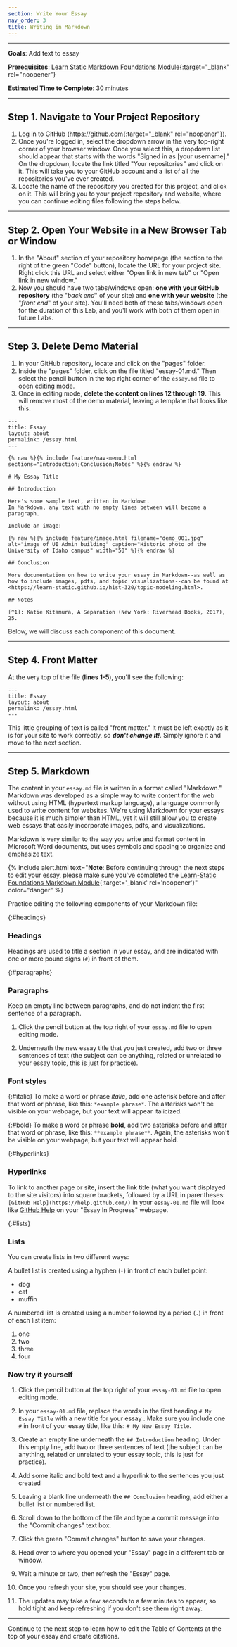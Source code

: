 ```yaml
---
section: Write Your Essay
nav_order: 3
title: Writing in Markdown
---
```


---

**Goals**: Add text to essay

**Prerequisites**: [Learn Static Markdown Foundations Module](https://github.com/learn-static/foundations-2-markdown/blob/main/intro-markdown.md){:target="_blank" rel="noopener"}

**Estimated Time to Complete**: 30 minutes

---

## Step 1. Navigate to Your Project Repository

1. Log in to GitHub (<https://github.com>{:target="_blank" rel="noopener"}).
2. Once you're logged in, select the dropdown arrow in the very top-right corner of your browser window. Once you select this, a dropdown list should appear that starts with the words "Signed in as [your username]." On the dropdown, locate the link titled "Your repositories" and click on it. This will take you to your GitHub account and a list of all the repositories you've ever created.
3. Locate the name of the repository you created for this project, and click on it. This will bring you to your project repository and website, where you can continue editing files following the steps below.

---

## Step 2. Open Your Website in a New Browser Tab or Window

1. In the "About" section of your repository homepage (the section to the right of the green "Code" button), locate the URL for your project site. Right click this URL and select either "Open link in new tab" or "Open link in new window."
2. Now you should have two tabs/windows open: **one with your GitHub repository** (the "*back end*" of your site) and **one with your website** (the "*front end*" of your site). You'll need both of these tabs/windows open for the duration of this Lab, and you'll work with both of them open in future Labs.

---

## Step 3. Delete Demo Material

1. In your GitHub repository, locate and click on the "pages" folder.  
2. Inside the "pages" folder, click on the file titled "essay-01.md." Then select the pencil button in the top right corner of the `essay.md` file to open editing mode. 
5. Once in editing mode, **delete the content on lines 12 through 19**. This will remove most of the demo material, leaving a template that looks like this:

```
---
title: Essay
layout: about
permalink: /essay.html
---

{% raw %}{% include feature/nav-menu.html sections="Introduction;Conclusion;Notes" %}{% endraw %}

# My Essay Title

## Introduction

Here's some sample text, written in Markdown.
In Markdown, any text with no empty lines between will become a paragraph.

Include an image:

{% raw %}{% include feature/image.html filename="demo_001.jpg" alt="image of UI Admin building" caption="Historic photo of the University of Idaho campus" width="50" %}{% endraw %}

## Conclusion

More documentation on how to write your essay in Markdown--as well as how to include images, pdfs, and topic visualizations--can be found at <https://learn-static.github.io/hist-320/topic-modeling.html>.

## Notes

[^1]: Katie Kitamura, A Separation (New York: Riverhead Books, 2017), 25.
```

Below, we will discuss each component of this document.

---

## Step 4. Front Matter

At the very top of the file (**lines 1-5**), you'll see the following:

```
---
title: Essay
layout: about
permalink: /essay.html
---
```
This little grouping of text is called "front matter."
It must be left exactly as it is for your site to work correctly, so ***don't change it!***. 
Simply ignore it and move to the next section.

---

## Step 5. Markdown

The content in your `essay.md` file is written in a format called "Markdown."
Markdown was developed as a simple way to write content for the web without using HTML (hypertext markup language), a language commonly used to write content for websites.
We're using Markdown for your essays because it is much simpler than HTML, yet it will still allow you to create web essays that easily incorporate images, pdfs, and visualizations.

Markdown is very similar to the way you write and format content in Microsoft Word documents, but uses symbols and spacing to organize and emphasize text.

{% include alert.html text="**Note**: Before continuing through the next steps to edit your essay, please make sure you've completed the [Learn-Static Foundations Markdown Module](https://github.com/learn-static/foundations-2-markdown/blob/main/intro-markdown.md){:target='_blank' rel='noopener'}" color="danger" %}

Practice editing the following components of your Markdown file:

{:#headings}
### Headings

Headings are used to title a section in your essay, and are indicated with one or more pound signs (`#`) in front of them.

{:#paragraphs}
### Paragraphs

Keep an empty line between paragraphs, and do not indent the first sentence of a paragraph.

1. Click the pencil button at the top right of your `essay.md` file to open editing mode.

2. Underneath the new essay title that you just created, add two or three sentences of text (the subject can be anything, related or unrelated to your essay topic, this is just for practice).

### Font styles

{:#italic}
To make a word or phrase *italic*, add one asterisk before and after that word or phrase, like this: `*example phrase*`.
The asterisks won't be visible on your webpage, but your text will appear italicized.

{:#bold}
To make a word or phrase **bold**, add two asterisks before and after that word or phrase, like this: `**example phrase**`.
Again, the asterisks won't be visible on your webpage, but your text will appear bold.

{:#hyperlinks}
### Hyperlinks

To link to another page or site, insert the link title (what you want displayed to the site visitors) into square brackets, followed by a URL in parentheses: 
`[GitHub Help](https://help.github.com/)` in your `essay-01.md` file will look like [GitHub Help](https://help.github.com/) on your "Essay In Progress" webpage.

{:#lists}
### Lists

You can create lists in two different ways:

A bullet list is created using a hyphen (`-`) in front of each bullet point:

- dog
- cat
- muffin

A numbered list is created using a number followed by a period (`.`) in front of each list item:

1. one
2. two
6. three
2. four

### Now try it yourself

1. Click the pencil button at the top right of your `essay-01.md` file to open editing mode.

2. In your `essay-01.md` file, replace the words in the first heading `# My Essay Title` with a new title for your essay . Make sure you include one `#` in front of your essay title, like this: `# My New Essay Title`.

3. Create an empty line underneath the `## Introduction` heading. Under this empty line, add two or three sentences of text (the subject can be anything, related or unrelated to your essay topic, this is just for practice).

4. Add some italic and bold text and a hyperlink to the sentences you just created

5. Leaving a blank line underneath the `## Conclusion` heading, add either a bullet list or numbered list.

3. Scroll down to the bottom of the file and type a commit message into the "Commit changes" text box.

4. Click the green "Commit changes" button to save your changes.

5. Head over to where you opened your "Essay" page in a different tab or window.

6. Wait a minute or two, then refresh the "Essay" page.

7. Once you refresh your site, you should see your changes.

8. The updates may take a few seconds to a few minutes to appear, so hold tight and keep refreshing if you don't see them right away.

---

Continue to the next step to learn how to edit the Table of Contents at the top of your essay and create citations. 